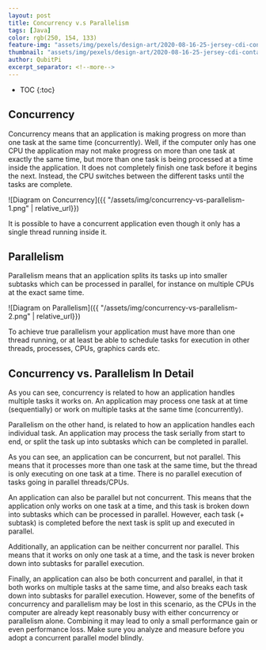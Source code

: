 ```yaml
---
layout: post
title: Concurrency v.s Parallelism
tags: [Java]
color: rgb(250, 154, 133)
feature-img: "assets/img/pexels/design-art/2020-08-16-25-jersey-cdi-container-agnostic-support/cover.png"
thumbnail: "assets/img/pexels/design-art/2020-08-16-25-jersey-cdi-container-agnostic-support/cover.png"
author: QubitPi
excerpt_separator: <!--more-->
---
```


<!--more-->

* TOC
{:toc}

## Concurrency

Concurrency means that an application is making progress on more than one task at the same time (concurrently). Well,
if the computer only has one CPU the application may not make progress on more than one task at exactly the same time,
but more than one task is being processed at a time inside the application. It does not completely finish one task
before it begins the next. Instead, the CPU switches between the different tasks until the tasks are complete.

![Diagram on Concurrency]({{ "/assets/img/concurrency-vs-parallelism-1.png" | relative_url}})

It is possible to have a concurrent application even though it only has a single thread running inside it.

## Parallelism

Parallelism means that an application splits its tasks up into smaller subtasks which can be processed in parallel, for
instance on multiple CPUs at the exact same time.

![Diagram on Parallelism]({{ "/assets/img/concurrency-vs-parallelism-2.png" | relative_url}})

To achieve true parallelism your application must have more than one thread running, or at least be able to schedule
tasks for execution in other threads, processes, CPUs, graphics cards etc.

## Concurrency vs. Parallelism In Detail

As you can see, concurrency is related to how an application handles multiple tasks it works on. An application may
process one task at at time (sequentially) or work on multiple tasks at the same time (concurrently).

Parallelism on the other hand, is related to how an application handles each individual task. An application may process
the task serially from start to end, or split the task up into subtasks which can be completed in parallel.

As you can see, an application can be concurrent, but not parallel. This means that it processes more than one task at
the same time, but the thread is only executing on one task at a time. There is no parallel execution of tasks going in
parallel threads/CPUs.

An application can also be parallel but not concurrent. This means that the application only works on one task at a
time, and this task is broken down into subtasks which can be processed in parallel. However, each task (+ subtask) is
completed before the next task is split up and executed in parallel.

Additionally, an application can be neither concurrent nor parallel. This means that it works on only one task at a
time, and the task is never broken down into subtasks for parallel execution.

Finally, an application can also be both concurrent and parallel, in that it both works on multiple tasks at the same
time, and also breaks each task down into subtasks for parallel execution. However, some of the benefits of concurrency
and parallelism may be lost in this scenario, as the CPUs in the computer are already kept reasonably busy with either
concurrency or parallelism alone. Combining it may lead to only a small performance gain or even performance loss. Make
sure you analyze and measure before you adopt a concurrent parallel model blindly.
